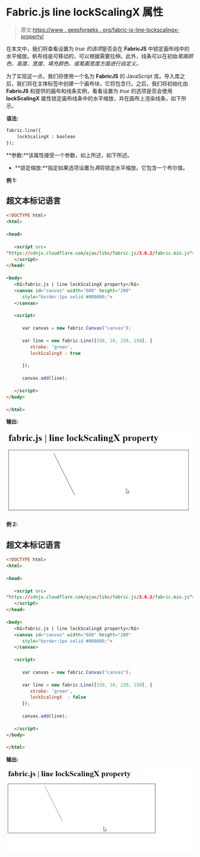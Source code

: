 # Fabric.js line lockScalingX 属性

> 原文:[https://www . geesforgeks . org/fabric-js-line-lockscalingx-property/](https://www.geeksforgeeks.org/fabric-js-line-lockscalingx-property/)

在本文中，我们将查看设置为 *true 的选项*是否会在 **FabricJS** 中锁定画布线中的水平缩放。帆布线是可移动的，可以根据需要拉伸。此外，线条可以在初始*笔画颜色、高度、宽度、填充颜色、*或*笔画宽度方面进行自定义。*

为了实现这一点，我们将使用一个名为 **FabricJS** 的 JavaScript 库。导入库之后，我们将在主体标签中创建一个画布块，它将包含行。之后，我们将初始化由 **FabricJS** 和提供的画布和线条实例，看看设置为 *true* 的选项是否会使用 **lockScalingX** 属性锁定画布线条中的水平缩放，并在画布上渲染线条，如下所示。

**语法:**

```html
fabric.line({
    lockScalingX : boolean
});
```

**参数:**该属性接受一个参数，如上所述，如下所述。

*   **锁定缩放:**指定如果选项设置为*真*将锁定水平缩放。它包含一个布尔值。

**例 1:**

## 超文本标记语言

```html
<!DOCTYPE html> 
<html> 

<head> 

   <script src= 
"https://cdnjs.cloudflare.com/ajax/libs/fabric.js/3.6.2/fabric.min.js"> 
   </script> 
</head> 

<body> 
   <h1>fabric.js | line lockScalingX property</h1>
   <canvas id="canvas" width="600" height="200"
      style="border:1px solid #000000;"> 
   </canvas> 

   <script> 

      var canvas = new fabric.Canvas("canvas"); 

      var line = new fabric.Line([150, 10, 220, 150], { 
         stroke: 'green',
         lockScalingX : true

      }); 

      canvas.add(line); 

   </script> 
</body> 

</html> 
```

**输出:**

![](img/ed27a366fd7617661433e5bc4df81884.png)

**例 2:**

## 超文本标记语言

```html
<!DOCTYPE html> 
<html> 

<head> 

   <script src= 
"https://cdnjs.cloudflare.com/ajax/libs/fabric.js/3.6.2/fabric.min.js"> 
   </script> 
</head> 

<body> 
   <h1>fabric.js | line lockScalingX property</h1>
   <canvas id="canvas" width="600" height="200"
      style="border:1px solid #000000;"> 
   </canvas> 

   <script> 

      var canvas = new fabric.Canvas("canvas"); 

      var line = new fabric.Line([150, 10, 220, 150], { 
         stroke: 'green',
         lockScalingX  : false
      }); 

      canvas.add(line); 

   </script> 
</body> 

</html> 
```

**输出:**

![](img/1e65d1e664db8c5cfcb33b5e3efc0f78.png)